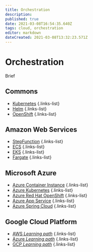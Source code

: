 ```yaml
---
title: Orchestration
description: 
published: true
date: 2021-03-08T16:54:35.640Z
tags: cloud, orchestration
editor: markdown
dateCreated: 2021-03-08T13:32:23.571Z
---
```


# Orchestration
Brief
## Commons
- [Kubernetes](/training/cloud_and_devops/tbd)
{.links-list}
- [Helm](/training/cloud_and_devops/tbd)
{.links-list}
- [OpenShift](/training/cloud_and_devops/tbd)
{.links-list}
## Amazon Web Services
- [StepFunction](/training/aws/stepfunction)
{.links-list}
- [ECS](/training/aws/ecs)
{.links-list}
- [EKS](/training/aws/eks)
{.links-list}
- [Fargate](/training/aws/fargate)
{.links-list}
## Microsoft Azure
- [Azure Container Instance](/training/azure/azure_container_instance)
{.links-list}
- [Azure Kubernetes](/training/azure/azure_kubernetes)
{.links-list}
- [Azure Red Hat OpenShift](/training/azure/azure_redhat_openshift)
{.links-list}
- [Azure App Service](/training/azure/azure_app_service)
{.links-list}
- [Azure Spring Cloud](/training/azure/azure_spring_cloud)
{.links-list}

## Google Cloud Platform


- [AWS *Learning path*](/training/cloud_and_devops/orchestration/aws)
{.links-list}
- [Azure *Learning path*](/training/cloud_and_devops/orchestration/azure)
{.links-list}
- [GCP *Learning path*](/training/cloud_and_devops/orchestration/gcp)
{.links-list}
